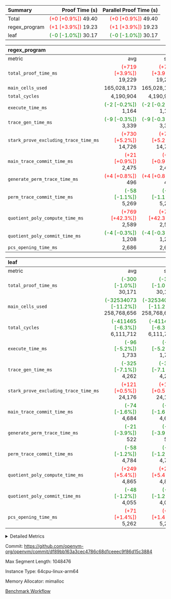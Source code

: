 | Summary | Proof Time (s) | Parallel Proof Time (s) |
|:---|---:|---:|
| Total | <span style='color: red'>(+0 [+0.9%])</span> 49.40 | <span style='color: red'>(+0 [+0.9%])</span> 49.40 |
| regex_program | <span style='color: red'>(+1 [+3.9%])</span> 19.23 | <span style='color: red'>(+1 [+3.9%])</span> 19.23 |
| leaf | <span style='color: green'>(-0 [-1.0%])</span> 30.17 | <span style='color: green'>(-0 [-1.0%])</span> 30.17 |


| regex_program |||||
|:---|---:|---:|---:|---:|
|metric|avg|sum|max|min|
| `total_proof_time_ms ` | <span style='color: red'>(+719 [+3.9%])</span> 19,229 | <span style='color: red'>(+719 [+3.9%])</span> 19,229 | <span style='color: red'>(+719 [+3.9%])</span> 19,229 | <span style='color: red'>(+719 [+3.9%])</span> 19,229 |
| `main_cells_used     ` |  165,028,173 |  165,028,173 |  165,028,173 |  165,028,173 |
| `total_cycles        ` |  4,190,904 |  4,190,904 |  4,190,904 |  4,190,904 |
| `execute_time_ms     ` | <span style='color: green'>(-2 [-0.2%])</span> 1,164 | <span style='color: green'>(-2 [-0.2%])</span> 1,164 | <span style='color: green'>(-2 [-0.2%])</span> 1,164 | <span style='color: green'>(-2 [-0.2%])</span> 1,164 |
| `trace_gen_time_ms   ` | <span style='color: green'>(-9 [-0.3%])</span> 3,339 | <span style='color: green'>(-9 [-0.3%])</span> 3,339 | <span style='color: green'>(-9 [-0.3%])</span> 3,339 | <span style='color: green'>(-9 [-0.3%])</span> 3,339 |
| `stark_prove_excluding_trace_time_ms` | <span style='color: red'>(+730 [+5.2%])</span> 14,726 | <span style='color: red'>(+730 [+5.2%])</span> 14,726 | <span style='color: red'>(+730 [+5.2%])</span> 14,726 | <span style='color: red'>(+730 [+5.2%])</span> 14,726 |
| `main_trace_commit_time_ms` | <span style='color: red'>(+21 [+0.9%])</span> 2,475 | <span style='color: red'>(+21 [+0.9%])</span> 2,475 | <span style='color: red'>(+21 [+0.9%])</span> 2,475 | <span style='color: red'>(+21 [+0.9%])</span> 2,475 |
| `generate_perm_trace_time_ms` | <span style='color: red'>(+4 [+0.8%])</span> 496 | <span style='color: red'>(+4 [+0.8%])</span> 496 | <span style='color: red'>(+4 [+0.8%])</span> 496 | <span style='color: red'>(+4 [+0.8%])</span> 496 |
| `perm_trace_commit_time_ms` | <span style='color: green'>(-58 [-1.1%])</span> 5,269 | <span style='color: green'>(-58 [-1.1%])</span> 5,269 | <span style='color: green'>(-58 [-1.1%])</span> 5,269 | <span style='color: green'>(-58 [-1.1%])</span> 5,269 |
| `quotient_poly_compute_time_ms` | <span style='color: red'>(+769 [+42.3%])</span> 2,589 | <span style='color: red'>(+769 [+42.3%])</span> 2,589 | <span style='color: red'>(+769 [+42.3%])</span> 2,589 | <span style='color: red'>(+769 [+42.3%])</span> 2,589 |
| `quotient_poly_commit_time_ms` | <span style='color: green'>(-4 [-0.3%])</span> 1,208 | <span style='color: green'>(-4 [-0.3%])</span> 1,208 | <span style='color: green'>(-4 [-0.3%])</span> 1,208 | <span style='color: green'>(-4 [-0.3%])</span> 1,208 |
| `pcs_opening_time_ms ` |  2,686 |  2,686 |  2,686 |  2,686 |

| leaf |||||
|:---|---:|---:|---:|---:|
|metric|avg|sum|max|min|
| `total_proof_time_ms ` | <span style='color: green'>(-300 [-1.0%])</span> 30,171 | <span style='color: green'>(-300 [-1.0%])</span> 30,171 | <span style='color: green'>(-300 [-1.0%])</span> 30,171 | <span style='color: green'>(-300 [-1.0%])</span> 30,171 |
| `main_cells_used     ` | <span style='color: green'>(-32534073 [-11.2%])</span> 258,768,656 | <span style='color: green'>(-32534073 [-11.2%])</span> 258,768,656 | <span style='color: green'>(-32534073 [-11.2%])</span> 258,768,656 | <span style='color: green'>(-32534073 [-11.2%])</span> 258,768,656 |
| `total_cycles        ` | <span style='color: green'>(-411465 [-6.3%])</span> 6,111,712 | <span style='color: green'>(-411465 [-6.3%])</span> 6,111,712 | <span style='color: green'>(-411465 [-6.3%])</span> 6,111,712 | <span style='color: green'>(-411465 [-6.3%])</span> 6,111,712 |
| `execute_time_ms     ` | <span style='color: green'>(-96 [-5.2%])</span> 1,733 | <span style='color: green'>(-96 [-5.2%])</span> 1,733 | <span style='color: green'>(-96 [-5.2%])</span> 1,733 | <span style='color: green'>(-96 [-5.2%])</span> 1,733 |
| `trace_gen_time_ms   ` | <span style='color: green'>(-325 [-7.1%])</span> 4,262 | <span style='color: green'>(-325 [-7.1%])</span> 4,262 | <span style='color: green'>(-325 [-7.1%])</span> 4,262 | <span style='color: green'>(-325 [-7.1%])</span> 4,262 |
| `stark_prove_excluding_trace_time_ms` | <span style='color: red'>(+121 [+0.5%])</span> 24,176 | <span style='color: red'>(+121 [+0.5%])</span> 24,176 | <span style='color: red'>(+121 [+0.5%])</span> 24,176 | <span style='color: red'>(+121 [+0.5%])</span> 24,176 |
| `main_trace_commit_time_ms` | <span style='color: green'>(-74 [-1.6%])</span> 4,684 | <span style='color: green'>(-74 [-1.6%])</span> 4,684 | <span style='color: green'>(-74 [-1.6%])</span> 4,684 | <span style='color: green'>(-74 [-1.6%])</span> 4,684 |
| `generate_perm_trace_time_ms` | <span style='color: green'>(-21 [-3.9%])</span> 522 | <span style='color: green'>(-21 [-3.9%])</span> 522 | <span style='color: green'>(-21 [-3.9%])</span> 522 | <span style='color: green'>(-21 [-3.9%])</span> 522 |
| `perm_trace_commit_time_ms` | <span style='color: green'>(-58 [-1.2%])</span> 4,784 | <span style='color: green'>(-58 [-1.2%])</span> 4,784 | <span style='color: green'>(-58 [-1.2%])</span> 4,784 | <span style='color: green'>(-58 [-1.2%])</span> 4,784 |
| `quotient_poly_compute_time_ms` | <span style='color: red'>(+249 [+5.4%])</span> 4,865 | <span style='color: red'>(+249 [+5.4%])</span> 4,865 | <span style='color: red'>(+249 [+5.4%])</span> 4,865 | <span style='color: red'>(+249 [+5.4%])</span> 4,865 |
| `quotient_poly_commit_time_ms` | <span style='color: green'>(-48 [-1.2%])</span> 4,055 | <span style='color: green'>(-48 [-1.2%])</span> 4,055 | <span style='color: green'>(-48 [-1.2%])</span> 4,055 | <span style='color: green'>(-48 [-1.2%])</span> 4,055 |
| `pcs_opening_time_ms ` | <span style='color: red'>(+71 [+1.4%])</span> 5,262 | <span style='color: red'>(+71 [+1.4%])</span> 5,262 | <span style='color: red'>(+71 [+1.4%])</span> 5,262 | <span style='color: red'>(+71 [+1.4%])</span> 5,262 |



<details>
<summary>Detailed Metrics</summary>

| group | num_segments | keygen_time_ms | commit_exe_time_ms |
| --- | --- | --- | --- |
| regex_program | 1 | 718 | 42 | 

| group | air_name | quotient_deg | interactions | constraints |
| --- | --- | --- | --- | --- |
| leaf | AccessAdapterAir<2> | 4 | 5 | 12 | 
| leaf | AccessAdapterAir<4> | 4 | 5 | 12 | 
| leaf | AccessAdapterAir<8> | 4 | 5 | 12 | 
| leaf | FriReducedOpeningAir | 4 | 35 | 59 | 
| leaf | NativePoseidon2Air<BabyBearParameters>, 1> | 4 | 31 | 302 | 
| leaf | PhantomAir | 4 | 3 | 4 | 
| leaf | ProgramAir | 1 | 1 | 4 | 
| leaf | VariableRangeCheckerAir | 1 | 1 | 4 | 
| leaf | VmAirWrapper<BranchNativeAdapterAir, BranchEqualCoreAir<1> | 2 | 11 | 23 | 
| leaf | VmAirWrapper<JalNativeAdapterAir, JalCoreAir> | 4 | 7 | 6 | 
| leaf | VmAirWrapper<NativeAdapterAir<2, 0>, PublicValuesCoreAir> | 4 | 11 | 23 | 
| leaf | VmAirWrapper<NativeAdapterAir<2, 1>, FieldArithmeticCoreAir> | 4 | 15 | 23 | 
| leaf | VmAirWrapper<NativeLoadStoreAdapterAir<1>, NativeLoadStoreCoreAir<1> | 4 | 15 | 24 | 
| leaf | VmAirWrapper<NativeVectorizedAdapterAir<4>, FieldExtensionCoreAir> | 4 | 15 | 23 | 
| leaf | VmConnectorAir | 4 | 3 | 8 | 
| leaf | VolatileBoundaryAir | 4 | 4 | 16 | 
| regex_program | AccessAdapterAir<16> | 2 | 5 | 14 | 
| regex_program | AccessAdapterAir<2> | 2 | 5 | 14 | 
| regex_program | AccessAdapterAir<32> | 2 | 5 | 14 | 
| regex_program | AccessAdapterAir<4> | 2 | 5 | 14 | 
| regex_program | AccessAdapterAir<64> | 2 | 5 | 14 | 
| regex_program | AccessAdapterAir<8> | 2 | 5 | 14 | 
| regex_program | BitwiseOperationLookupAir<8> | 2 | 2 | 4 | 
| regex_program | KeccakVmAir | 2 | 321 | 4,571 | 
| regex_program | MemoryMerkleAir<8> | 2 | 4 | 40 | 
| regex_program | PersistentBoundaryAir<8> | 2 | 3 | 6 | 
| regex_program | PhantomAir | 2 | 3 | 5 | 
| regex_program | Poseidon2PeripheryAir<BabyBearParameters>, 1> | 2 | 1 | 286 | 
| regex_program | ProgramAir | 1 | 1 | 4 | 
| regex_program | RangeTupleCheckerAir<2> | 1 | 1 | 4 | 
| regex_program | VariableRangeCheckerAir | 1 | 1 | 4 | 
| regex_program | VmAirWrapper<Rv32BaseAluAdapterAir, BaseAluCoreAir<4, 8> | 2 | 19 | 43 | 
| regex_program | VmAirWrapper<Rv32BaseAluAdapterAir, LessThanCoreAir<4, 8> | 2 | 17 | 39 | 
| regex_program | VmAirWrapper<Rv32BaseAluAdapterAir, ShiftCoreAir<4, 8> | 2 | 23 | 90 | 
| regex_program | VmAirWrapper<Rv32BranchAdapterAir, BranchEqualCoreAir<4> | 2 | 11 | 25 | 
| regex_program | VmAirWrapper<Rv32BranchAdapterAir, BranchLessThanCoreAir<4, 8> | 2 | 13 | 41 | 
| regex_program | VmAirWrapper<Rv32CondRdWriteAdapterAir, Rv32JalLuiCoreAir> | 2 | 10 | 22 | 
| regex_program | VmAirWrapper<Rv32HintStoreAdapterAir, Rv32HintStoreCoreAir> | 2 | 15 | 17 | 
| regex_program | VmAirWrapper<Rv32JalrAdapterAir, Rv32JalrCoreAir> | 2 | 16 | 20 | 
| regex_program | VmAirWrapper<Rv32LoadStoreAdapterAir, LoadSignExtendCoreAir<4, 8> | 2 | 18 | 33 | 
| regex_program | VmAirWrapper<Rv32LoadStoreAdapterAir, LoadStoreCoreAir<4> | 2 | 17 | 38 | 
| regex_program | VmAirWrapper<Rv32MultAdapterAir, DivRemCoreAir<4, 8> | 2 | 25 | 88 | 
| regex_program | VmAirWrapper<Rv32MultAdapterAir, MulHCoreAir<4, 8> | 2 | 24 | 38 | 
| regex_program | VmAirWrapper<Rv32MultAdapterAir, MultiplicationCoreAir<4, 8> | 2 | 19 | 26 | 
| regex_program | VmAirWrapper<Rv32RdWriteAdapterAir, Rv32AuipcCoreAir> | 2 | 11 | 15 | 
| regex_program | VmConnectorAir | 2 | 3 | 9 | 

| group | air_name | idx | rows | prep_cols | perm_cols | main_cols | cells |
| --- | --- | --- | --- | --- | --- | --- | --- |
| leaf | AccessAdapterAir<2> | 0 | 2,097,152 |  | 16 | 11 | 56,623,104 | 
| leaf | AccessAdapterAir<4> | 0 | 1,048,576 |  | 16 | 13 | 30,408,704 | 
| leaf | AccessAdapterAir<8> | 0 | 131,072 |  | 16 | 17 | 4,325,376 | 
| leaf | FriReducedOpeningAir | 0 | 1,048,576 |  | 76 | 64 | 146,800,640 | 
| leaf | NativePoseidon2Air<BabyBearParameters>, 1> | 0 | 65,536 |  | 36 | 348 | 25,165,824 | 
| leaf | PhantomAir | 0 | 32,768 |  | 8 | 6 | 458,752 | 
| leaf | ProgramAir | 0 | 524,288 |  | 8 | 10 | 9,437,184 | 
| leaf | VariableRangeCheckerAir | 0 | 262,144 | 2 | 8 | 1 | 2,359,296 | 
| leaf | VmAirWrapper<BranchNativeAdapterAir, BranchEqualCoreAir<1> | 0 | 2,097,152 |  | 28 | 23 | 106,954,752 | 
| leaf | VmAirWrapper<JalNativeAdapterAir, JalCoreAir> | 0 | 131,072 |  | 12 | 10 | 2,883,584 | 
| leaf | VmAirWrapper<NativeAdapterAir<2, 0>, PublicValuesCoreAir> | 0 | 64 |  | 16 | 23 | 2,496 | 
| leaf | VmAirWrapper<NativeAdapterAir<2, 1>, FieldArithmeticCoreAir> | 0 | 4,194,304 |  | 20 | 30 | 209,715,200 | 
| leaf | VmAirWrapper<NativeLoadStoreAdapterAir<1>, NativeLoadStoreCoreAir<1> | 0 | 2,097,152 |  | 20 | 31 | 106,954,752 | 
| leaf | VmAirWrapper<NativeVectorizedAdapterAir<4>, FieldExtensionCoreAir> | 0 | 131,072 |  | 20 | 40 | 7,864,320 | 
| leaf | VmConnectorAir | 0 | 2 | 1 | 8 | 4 | 24 | 
| leaf | VolatileBoundaryAir | 0 | 1,048,576 |  | 8 | 11 | 19,922,944 | 

| group | air_name | segment | rows | prep_cols | perm_cols | main_cols | cells |
| --- | --- | --- | --- | --- | --- | --- | --- |
| regex_program | AccessAdapterAir<2> | 0 | 64 |  | 24 | 11 | 2,240 | 
| regex_program | AccessAdapterAir<4> | 0 | 32 |  | 24 | 13 | 1,184 | 
| regex_program | AccessAdapterAir<8> | 0 | 131,072 |  | 24 | 17 | 5,373,952 | 
| regex_program | BitwiseOperationLookupAir<8> | 0 | 65,536 | 3 | 8 | 2 | 655,360 | 
| regex_program | KeccakVmAir | 0 | 32 |  | 1,288 | 3,164 | 142,464 | 
| regex_program | MemoryMerkleAir<8> | 0 | 131,072 |  | 20 | 32 | 6,815,744 | 
| regex_program | PersistentBoundaryAir<8> | 0 | 131,072 |  | 12 | 20 | 4,194,304 | 
| regex_program | PhantomAir | 0 | 512 |  | 12 | 6 | 9,216 | 
| regex_program | Poseidon2PeripheryAir<BabyBearParameters>, 1> | 0 | 16,384 |  | 8 | 300 | 5,046,272 | 
| regex_program | ProgramAir | 0 | 131,072 |  | 8 | 10 | 2,359,296 | 
| regex_program | RangeTupleCheckerAir<2> | 0 | 524,288 | 2 | 8 | 1 | 4,718,592 | 
| regex_program | VariableRangeCheckerAir | 0 | 262,144 | 2 | 8 | 1 | 2,359,296 | 
| regex_program | VmAirWrapper<Rv32BaseAluAdapterAir, BaseAluCoreAir<4, 8> | 0 | 2,097,152 |  | 80 | 36 | 243,269,632 | 
| regex_program | VmAirWrapper<Rv32BaseAluAdapterAir, LessThanCoreAir<4, 8> | 0 | 65,536 |  | 40 | 37 | 5,046,272 | 
| regex_program | VmAirWrapper<Rv32BaseAluAdapterAir, ShiftCoreAir<4, 8> | 0 | 262,144 |  | 52 | 53 | 27,525,120 | 
| regex_program | VmAirWrapper<Rv32BranchAdapterAir, BranchEqualCoreAir<4> | 0 | 524,288 |  | 48 | 26 | 38,797,312 | 
| regex_program | VmAirWrapper<Rv32BranchAdapterAir, BranchLessThanCoreAir<4, 8> | 0 | 262,144 |  | 56 | 32 | 23,068,672 | 
| regex_program | VmAirWrapper<Rv32CondRdWriteAdapterAir, Rv32JalLuiCoreAir> | 0 | 131,072 |  | 44 | 18 | 8,126,464 | 
| regex_program | VmAirWrapper<Rv32HintStoreAdapterAir, Rv32HintStoreCoreAir> | 0 | 16,384 |  | 36 | 26 | 1,015,808 | 
| regex_program | VmAirWrapper<Rv32JalrAdapterAir, Rv32JalrCoreAir> | 0 | 131,072 |  | 36 | 28 | 8,388,608 | 
| regex_program | VmAirWrapper<Rv32LoadStoreAdapterAir, LoadSignExtendCoreAir<4, 8> | 0 | 1,024 |  | 76 | 35 | 113,664 | 
| regex_program | VmAirWrapper<Rv32LoadStoreAdapterAir, LoadStoreCoreAir<4> | 0 | 2,097,152 |  | 72 | 40 | 234,881,024 | 
| regex_program | VmAirWrapper<Rv32MultAdapterAir, DivRemCoreAir<4, 8> | 0 | 128 |  | 104 | 57 | 20,608 | 
| regex_program | VmAirWrapper<Rv32MultAdapterAir, MulHCoreAir<4, 8> | 0 | 256 |  | 100 | 39 | 35,584 | 
| regex_program | VmAirWrapper<Rv32MultAdapterAir, MultiplicationCoreAir<4, 8> | 0 | 65,536 |  | 80 | 31 | 7,274,496 | 
| regex_program | VmAirWrapper<Rv32RdWriteAdapterAir, Rv32AuipcCoreAir> | 0 | 65,536 |  | 28 | 21 | 3,211,264 | 
| regex_program | VmConnectorAir | 0 | 2 | 1 | 12 | 4 | 32 | 

| group | idx | trace_gen_time_ms | total_proof_time_ms | total_cycles | total_cells | stark_prove_excluding_trace_time_ms | quotient_poly_compute_time_ms | quotient_poly_commit_time_ms | perm_trace_commit_time_ms | pcs_opening_time_ms | main_trace_commit_time_ms | main_cells_used | generate_perm_trace_time_ms | execute_time_ms |
| --- | --- | --- | --- | --- | --- | --- | --- | --- | --- | --- | --- | --- | --- | --- |
| leaf | 0 | 4,262 | 30,171 | 6,111,712 | 729,876,952 | 24,176 | 4,865 | 4,055 | 4,784 | 5,262 | 4,684 | 258,768,656 | 522 | 1,733 | 

| group | segment | trace_gen_time_ms | total_proof_time_ms | total_cycles | total_cells | stark_prove_excluding_trace_time_ms | quotient_poly_compute_time_ms | quotient_poly_commit_time_ms | perm_trace_commit_time_ms | pcs_opening_time_ms | main_trace_commit_time_ms | main_cells_used | generate_perm_trace_time_ms | execute_time_ms |
| --- | --- | --- | --- | --- | --- | --- | --- | --- | --- | --- | --- | --- | --- | --- |
| regex_program | 0 | 3,339 | 19,229 | 4,190,904 | 632,452,480 | 14,726 | 2,589 | 1,208 | 5,269 | 2,686 | 2,475 | 165,028,173 | 496 | 1,164 | 

</details>


Commit: https://github.com/openvm-org/openvm/commit/df89bb163a3cec4786c68d1ceeec9f86d15c3884

Max Segment Length: 1048476

Instance Type: 64cpu-linux-arm64

Memory Allocator: mimalloc

[Benchmark Workflow](https://github.com/openvm-org/openvm/actions/runs/12716481367)
